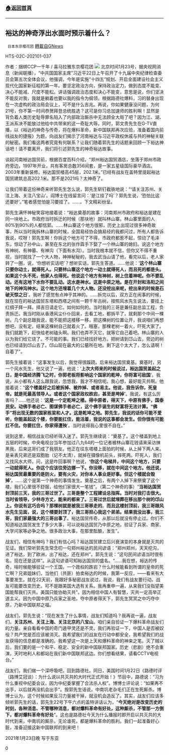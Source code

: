 ###  [:house:返回首頁](https://github.com/ourhimalayas/txt)
---

## 裕达的神奇浮出水面时预示着什么？
` 日本东京樱花团` [轉載自GNews](https://gnews.org/zh-hans/801369/)

HTS-02C-202101-037

作者：捆绑CCP一千年 / 喜马拉雅东京樱花团
![]()![](https://gnews.org/wp-content/uploads/2021/01/nw_OID0eghDxK-e1611468429425-edited.jpg)
北京时间1月23号，据央视网消息（新闻联播），“中共国国家主席”习近平22日上午召开了十九届中央纪律检查委员会第五次全体会议，他强调，今年是实施“十四五”规划、开启全面建设社会主义现代化国家新征程的第一年。要坚定政治方向，保持政治定力，做到态度不能变、决心不能减、尺度不能松。讲话强调政治态度和决心不能变，意思是说，你们坚决不能反对我，我就是躺着也要以我的指令为纲领。根据路德社爆料，习的替身出现在一次虚构的政治局会议上，可不是什么吉兆。再说，你如果健康没问题，为何21号，你不第一时间恭贺拜登总统胜选？这可是你习总加速师的胜利啊！显然是背负着人类历史耻辱罪名陷入了内部政治厮杀中无法顾全大局了吧？因为江、湖、王派系决不能放过他给中共带来的这一奇耻大辱。同时，郭文贵先生在G-TV直播，以《裕达的神奇与传奇，将在爆料革命，新中国联邦再次应验，准备着国内前线战友的捷报》为题，向战友们揭示了河南裕达与习近平政权休戚与共的神秘关联的秘密。我们看这两者究竟有何联系？让我们随着郭先生的话题来回顾一下裕达神话吧！请不要离开，我们将引述郭先生的神奇裕达故事。

谈起河南裕达国贸前，根据百度百科介绍，“郑州裕达国贸酒店，坐落于郑州市政府旁边，1997年开业，共有客房总数356间套，是一家五星级国际豪华酒店。2003年重新装修。裕达国贸楼高45层，202.1米。”已经有战友在盖特里提起裕达国贸建筑总高202.1米。那不是2021吗？太神奇了。

让我们带着这份神奇来听郭先生怎么说，郭先生斩钉截铁地说：“‘请关注苏州、关注上海、关注八宝山’。阎博士在线留言问：‘是江挂了吗’？郭先生说，‘恐怕比这还要好’。”笔者感觉怕是习要挂了。……，下文精彩纷呈。

郭先生满怀神秘笑容地接着说：“裕达奠基的故事：河南郑州市政府和裕达是建在同一块地上。市政府当时拆迁的时候（那块地）就叫林山寨。林山寨里面的人80%到90%的人都信郭。……林山寨这个地方很邪，历史上出现过很多神奇故事，所以当时我拆林山寨的时候，全国易经协会搞易经的我都问过，所有人都告诉我说，哎呀！郭先生啊！你拆这个地方可了不得，市政府都惹不起，惊动了毛泽东，惊动了孙中山，甚至在东北的张作霖手下娶了一个林山寨的媳妇。说这个地方有神树、有神墓、有神沟（下面有水沟）。当时我根本就不信，但你又不得不重视，当时就找了一个大人物，神神秘秘的，我去武当山请了他，看完以后，老人家转了一圈，说，‘你想听实话吧’？想听实话，郭先生答道。……他说：‘**这个林山寨只要你动土，就得死人。只要林山寨这个地方一动土就得死人，而且死的都是头。如果这个头不死，他家人也得死。他说这个地方有神树，树上住着神呢。你不要乱动。还有这地下水你不要乱动。这水是神水。这是中原之地。是在开封和洛阳之间地下的神沟神水。这个地方还埋着几个大人物。还没挖出来呢，挖出来的时候是石破天惊之日**’。我听了感觉有点神乎其神的。……拆完以后，双方正在闹事的时候，就在现在的裕达国贸东塔和西塔之间有一颗千年古树，按照风水先生说法，要挂上红绸子拜一拜。择吉日请走它。如何如何的。当时我的三哥是兼任副总监工程，负责拆迁。我当时刚从香港风尘仆仆回来，去看工地，都拆平了，就剩那个中间一棵树。几个副总跟我说，能不能把这楼移一移，把这棵树的位置让开，我说咱们再想想吧，没有定，结果这棵树自己就着火了。哦塞，那棵老树一着火，吓死大家了。我们就跪下，赶快给老树磕头啊。我们也弄不灭它，就等它自己着吧。林山寨的人以为我们给它烧了。不可能的事。我们已经找好地方。把树请到邙山去，旁边的树也已经请到邙山去了。邙山现在最大的公墓所在地。剩下这个太大了，怎么请啊！自着了”。

郭先生接着说：“这事发生以后，我觉得很蹊跷。后来裕达国贸奠基。奠基时，另一个风水先生，他又说了一遍，他说：‘**上次大师来的时候说过，裕达国贸盖起之日，是中国经济腾飞之时，你郭老板将影响这个国家的乾坤，你将富可敌国**’。我说，从小都有人这么跟我说，忽悠我，我才不相信呢。我心想，最好能灭共啊。他接着说：“**这个楼盖好之后被拆掉、被炸掉、或者易主。他说，我告诉你，死皇帝。就是死最高领导人。或者这个国家政权跌宕，甚至是垮掉’**。我说，有这么厉害吗？……他还说：‘**这是一个定乾坤之楼。得中原者，得天下，中原有佛手，国泰民安。动佛手者必亡、图谋佛手者必亡，这个佛手诞生的财富将无法计算。“佛手”将出现无数的国家栋梁和人才。这是乾坤之地。郭先生，我说的话你可能不爱听，你能盖起这个楼，你要能扛住，能活着，我说的这事都会发生。但你很有可能扛不住。你要扛住，你家得遭殃**’。当时说得我心里很不自在。”

说到这里，相信战友已经听得入迷了。郭先生继续说：“奠基了。这个楼盖到地上五层的时候，中央电视台当年参加过八九64的一位记者被林山寨花钱请来采访抹黑我，后来这哥们成了我朋友。他正在往东塔楼上面拍的时候，从上掉下两人来。是亲表兄弟还是双胞胎（记不太清），就掉在摄像机前头，摔死两。吓死人，我们又找风水大师，问，这是咋回事啊？他说，**‘你这个电梯井，中间这个地方，只要一动就得死人。你这个应该往旁边挪一下。你没移，就在中间这个地方。他还说，裕达国贸最重要的是防火，要有火灾，对你本人事业是好事。但这个楼就会毁掉’**。……这个是第一个神奇的事情发生。奠基之后，有两个人掉下来祭奠了这个楼，我们心里很不舒服，给他们家很大一笔钱”。（第二个神奇的事）“**当裕达国贸封顶前三天，我的三哥过世了。三哥是整个工程建设总指挥。当时对我打击很大。当时省领导，少林寺方丈，能来的都来了。三哥过世后就埋葬在移出那个树的邙山上。你说有这巧合吗？那棵树就是被我三哥移走的**。**而且这楼封顶前，我三哥跟风水先生见面，说，这个楼要封顶了，我三哥担心我这个弟弟。结果我没出事，我三哥，我们家最强大的三哥出事了**。裕达国贸传奇，从那以后就没有停止过。你们不知道裕达国贸发生了多少大事，可以说裕达国贸乃中原之地，验证了兵家、商家、大学问家等必争之地。很多政治大事，在那里酝酿，发生”。

战友们，相信有神吗？我们有信心吗？裕达国贸建立后兴衰演变的本身就是灭共的见证。我们常听郭先生常念叨一句郑州裕达的民间谚语：“郑州郑州，天天挖沟，进了裕达，到了欧洲，出了裕达，还在郑州”。郭先生说：“这句民间谚语当时很有名，现在还是这样”。从这句谚语可知裕达国贸的盛名。“……我在想，裕达的传奇，啥时候能够验证一个王国，一个政权的跌宕？什么时候能看到所谓的皇帝的死亡啊？兄弟姐妹们，当他们（共匪）拍卖裕达的时候，我第一反应，——看来有大事要发生。就在22天前，我跟好多秘密战友说过，我说，我们有战友要行动。战友可能要改变历史。可不是跟美国大选有关系。我再重申一遍，从来我们没指望美国能帮我们灭共。美国只能协助灭共”。因为相信中国人有智慧，灭共一定高举正道主义。因为中国中原乃兵家之圣地，夺中原者得天下，郭先生冥冥之中巧夺中原，乃新中国联邦之福。

战友们，郭先生说：“现在发生了什么事情，战友们知道吗？我再说一遍，战友们，**关注苏州、关注上海、关注北京的八宝山**。咱们亲自验证一下爆料革命战友们的力量。亲自看看中国的奇门遁甲灵还是不灵。我们再验证一下，中国人是否被奴役？共产党是否应该被消灭。我希望我们的战友在行动中都安全，我希望我们的战友获得的信息都是准确的。我希望这一次是上天和爆料革命的神来之笔。灭了贼以后，我们要的是一个和平、稳定、安全的新中国联邦国家。历史（悲剧）绝不会重演，天时地利人和都站在我们新中国联邦这边。你们想看结果，请看CCTV电视台。”

战友们，我们做一个深呼吸吧，回到路德社。同日，美国时间1月22日《路德时评（路博艾冠谈）：为什么说以共灭共的大时代正式开始！》节目中，路德说：“习为什么重视中纪委会议，因为中纪委掌握了合法杀人权”。博博士评论说：“如果再不出手，以后就再没机会出手”。按郭先生话说，中南坑老杂毛们正在生死厮杀。博博士认为，这个时候如果反习力量被干掉，就没机会造反了。其实，战友们应该多倾听郭先生的话，郭先生22号下午六点的盖特讲话认为，“**今天绝对是改变历史的时刻，各种消息、不管哪种消息，都对爆料革命有好处，这种厮杀，不管那一方倒下，都对爆料革命有好处**”。这也是路德社今天为什么播报时即开启以共灭共的大时代到来，中南坑的厮杀，无论谁死，都是爆料革命的胜利。我们一起准备好心脏，准备迎接这新中国联邦的到来吧！



2021年1月23日晚 写于东亚

0
